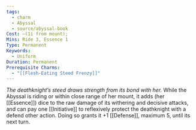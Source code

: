 ```yaml
---
tags:
  - charm
  - Abyssal
  - source/abyssal-book
Cost: —(1i from mount); 
Mins: Ride 3, Essence 1
Type: Permanent
Keywords:
  - Uniform
Duration: Permanent
Prerequisite Charms:
  - "[[Flesh-Eating Steed Frenzy]]"
---
```

*The deathknight’s steed draws strength from its bond with her.*
While the Abyssal is riding or within close range of her mount, it adds (her [[Essence]]) dice to the raw damage of its withering and decisive attacks, and can pay one [[Initiative]] to reflexively protect the deathknight with a defend other action. Doing so grants it +1 [[Defense]], maximum 5, until its next turn.
